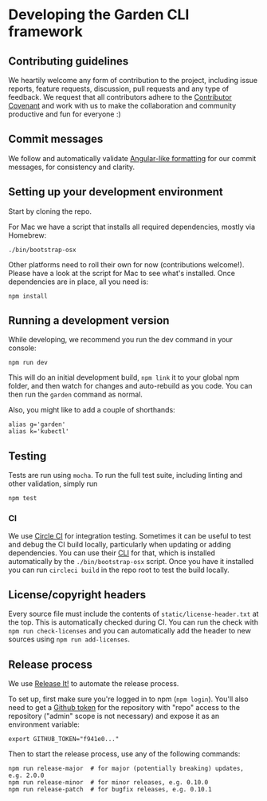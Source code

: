# Developing the Garden CLI framework

## Contributing guidelines

We heartily welcome any form of contribution to the project, including issue reports, feature requests, discussion, pull requests and any type of feedback. We request that all contributors adhere to the [Contributor Covenant](code_of_conduct.md) and work with us to make the collaboration and community productive and fun for everyone :\)

## Commit messages

We follow and automatically validate [Angular-like formatting](https://github.com/angular/angular.js/blob/master/DEVELOPERS.md#commits) for our commit messages, for consistency and clarity.

## Setting up your development environment

Start by cloning the repo.

For Mac we have a script that installs all required dependencies, mostly via Homebrew:

```text
./bin/bootstrap-osx
```

Other platforms need to roll their own for now \(contributions welcome!\). Please have a look at the script for Mac to see what's installed. Once dependencies are in place, all you need is:

```text
npm install
```

## Running a development version

While developing, we recommend you run the dev command in your console:

```text
npm run dev
```

This will do an initial development build, `npm link` it to your global npm folder, and then watch for changes and auto-rebuild as you code. You can then run the `garden` command as normal.

Also, you might like to add a couple of shorthands:

```text
alias g='garden'
alias k='kubectl'
```

## Testing

Tests are run using `mocha`. To run the full test suite, including linting and other validation, simply run

```text
npm test
```

### CI

We use [Circle CI](https://circleci.com) for integration testing. Sometimes it can be useful to test and debug the CI build locally, particularly when updating or adding dependencies. You can use their [CLI](https://circleci.com/docs/2.0/local-jobs/) for that, which is installed automatically by the `./bin/bootstrap-osx` script. Once you have it installed you can run `circleci build` in the repo root to test the build locally.

## License/copyright headers

Every source file must include the contents of `static/license-header.txt` at the top. This is automatically checked during CI. You can run the check with `npm run check-licenses` and you can automatically add the header to new sources using `npm run add-licenses`.

## Release process

We use [Release It!](https://github.com/webpro/release-it) to automate the release process.

To set up, first make sure you're logged in to npm \(`npm login`\). You'll also need to get a [Github token](https://github.com/settings/tokens) for the repository with "repo" access to the repository \("admin" scope is not necessary\) and expose it as an environment variable:

```text
export GITHUB_TOKEN="f941e0..."
```

Then to start the release process, use any of the following commands:

```text
npm run release-major  # for major (potentially breaking) updates, e.g. 2.0.0 
npm run release-minor  # for minor releases, e.g. 0.10.0
npm run release-patch  # for bugfix releases, e.g. 0.10.1 
```

